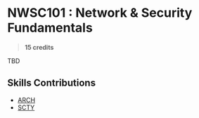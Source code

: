 # NWSC101 : Network & Security Fundamentals

> **15 credits**

TBD

## Skills Contributions

- [ARCH](../skills/arch.md)
- [SCTY](../skills/scty.md)
